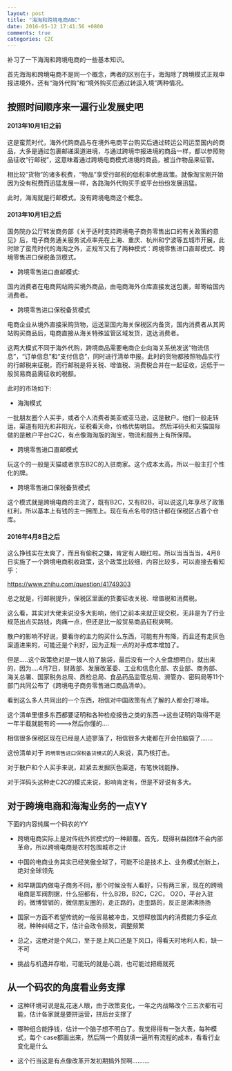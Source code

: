 ```yaml
---
layout: post
title: "海淘和跨境电商ABC"
date: 2016-05-12 17:41:56 +0800
comments: true
categories: C2C
---
```


补习了一下海淘和跨境电商的一些基本知识。

首先海淘和跨境电商不是同一个概念，两者的区别在于，海淘除了跨境模式正规申报进境外，还有“海外代购”和“境外购买后通过转运入境”两种情况。

## 按照时间顺序来一遍行业发展史吧

#### 2013年10月1日之前

这是蛮荒时代，海外代购商品与在境外电商平台购买后通过转运公司运至国内的商品，大多是通过包裹邮递渠道进境，与通过跨境申报进境的商品一样，都以参照物品征收“行邮税”，这意味着通过跨境电商模式进境的商品，被当作物品来征管。

相比较“货物”的诸多税费，“物品”享受行邮税的低税率优惠政策。就像淘宝刚开始因为没有税费而迅猛发展一样，各路海外代购买手或平台纷纷发展迅猛。

此时，海淘就是行邮模式。没有跨境电商这个概念。


#### 2013年10月1日之后

国务院办公厅转发商务部《关于适时支持跨境电子商务零售出口的有关政策的意见》后，电子商务通关服务试点率先在上海、重庆、杭州和宁波等五城市开展，此时除了蛮荒时代的海淘之外，正规军又有了两种模式：跨境零售进口直邮模式、跨境零售进口保税备货模式。

* 跨境零售进口直邮模式:

国内消费者在电商网站购买境外商品，由电商海外仓库直接发送包裹，邮寄给国内消费者。

* 跨境零售进口保税备货模式

电商企业从境外直接采购货物，运送至国内海关保税区内备货，国内消费者从其网站购买商品后，电商直接从海关特殊监管区域发货，送达消费者。

这两大模式不同于海外代购，跨境商品需要电商企业向海关系统发送“物流信息”，“订单信息”和“支付信息”，同时进行清单申报。此时的货物都按照物品实行的行邮税来征税，而行邮税是将关税、增值税、消费税合并在一起征收，远低于一般贸易商品需征收的税额。


此时的市场如下:

* 海淘模式

一批朋友圈个人买手，或者个人消费者美亚或亚马逊，这是散户。他们一般走转运，渠道有阳光和非阳光，征税看天命，价格优势明显。 然后洋码头和天猫国际做的是散户平台C2C，有点像海淘版的淘宝，物流和服务上有所保障。

* 跨境零售进口直邮模式

玩这个的一般是天猫或者京东B2C的入驻商家。这个成本太高，所以一般主打个性化的牌。

* 跨境零售进口保税备货模式

这个模式就是跨境电商的主流了，既有B2C，又有B2B，可以说这几年享尽了政策红利，所以基本上有钱的主一拥而上。现在有点名号的估计都在保税区占着个仓库。


#### 2016年4月8日之后

这么挣钱实在太爽了，而且有偷税之嫌，肯定有人眼红啦。所以当当当当，4月8日实施了一个跨境电商税收政策，这个政策比较细，内容比较多，可以直接去看知乎：

https://www.zhihu.com/question/41749303

总之就是，行邮税提升，保税区里面的货要征收关税、增值税和消费税。

这么看，其实对大佬来说没多大影响，他们之前本来就正规交税，无非是为了行业规范出点买路钱，肉痛一点，但还是比一般贸易商品征税爽啊。

散户的影响不好说，要看你的主力购买什么东西，可能有升有降，而且还有走灰色渠道进来的，可能还是个利好，因为正规一点的对手成本增加了。

但是.....这个政策绝对是一拨人拍了脑袋，最后没有一个人全盘想明白，就出来的，因为....4月7日，财政部、发展改革委、工业和信息化部、农业部、商务部、海关总署、国家税务总局、质检总局、食品药品监管总局、濒管办、密码局等11个部门共同公布了《跨境电子商务零售进口商品清单》。

看到这么多人共同出的一个东西，相信对中国政策有点了解的人都会打哆嗦。

这个清单里很多东西都要证明和各种检疫报告之类的东西-->这些证明的取得不是一年半载就能有的--->然后你懂的....

相信很多保税区现在已经是人迹寥落了，相信很多大佬都在开会拍脑袋了.......

这份清单对于 `跨境零售进口保税备货模式`的人来说，真乃核打击。

对于散户和个人买手来说，赶紧去发掘灰色渠道，有笔快钱能挣。

对于洋码头这种走C2C的模式来说，影响肯定有，但是不好说有多大。


## 对于跨境电商和海淘业务的一点YY

下面的内容纯属一个码农的YY

* 跨境电商实际上是对传统外贸模式的一种颠覆。首先，既得利益团体不会内部革命，所以跨境电商是农村包围城市之计

* 中国的电商业务其实已经笑傲全球了，可能不论是技术上、业务模式创新上，绝对全球领先

* 和早期国内做电子商务不同，那个时候没有人看好，只有两三家，现在的跨境电商是军阀割据，什么招都有，什么B2B，B2C，C2C， O2O，平台入驻的，微博营销的，微信朋友圈的，走正路的，走歪路的，反正是沸沸扬扬

* 国家一方面不希望传统的一般贸易被冲击，又想释放国内的消费能力多征点税，种种纠结之下，估计会政令频发，调整频繁

* 总之，这绝对是个风口，至于是上风口还是下风口，得看天时地利人和，缺一不可

* 挑战与机遇并存啦，可能玩的就是心跳，也可能过把瘾就死

## 从一个码农的角度看业务支撑

* 这种环境可说是乱花迷人眼，由于政策变化，一年之内战略改个三五次都有可能，估计各家就是要拼运营，拼后台支撑了

* 哪种组合能挣钱，估计一个脑子想不明白了。我觉得得有一张大表，每种模式，每个 case都画出来，然后隔一个周就填一遍所有流程的成本，看看行业变化是什么

* 这个行当这是有点像改革开发初期搞外贸啊..........
